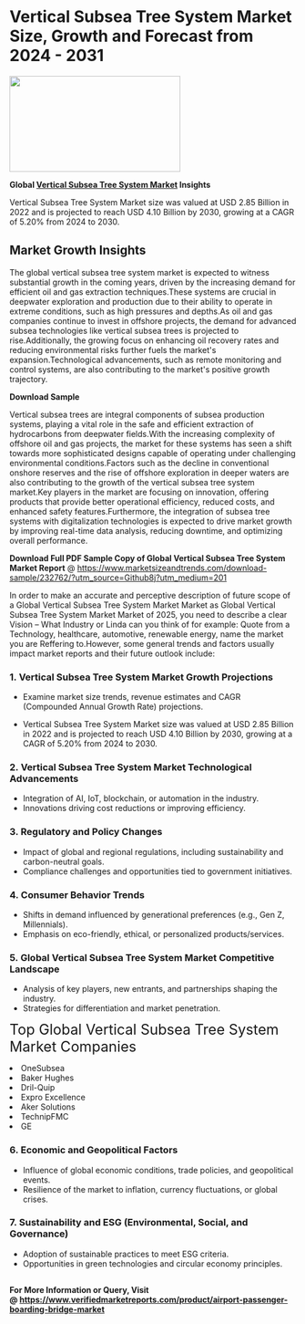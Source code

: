 <H1>Vertical Subsea Tree System Market Size, Growth and Forecast from 2024 - 2031</H1><img class="aligncenter size-medium wp-image-584254" src="https://thirdeyenews.in/wp-content/uploads/2024/09/Global-Market-Research-300x168.jpeg" alt="" width="300" height="168" /><p><strong>Global&nbsp;<a href="https://www.marketsizeandtrends.com/download-sample/232762/?utm_source=Github8j?utm_medium=201">Vertical Subsea Tree System Market</a> Insights</strong></p><p>Vertical Subsea Tree System Market size was valued at USD 2.85 Billion in 2022 and is projected to reach USD 4.10 Billion by 2030, growing at a CAGR of 5.20% from 2024 to 2030.</p><p><h2>Market Growth Insights</h2> <p>The global vertical subsea tree system market is expected to witness substantial growth in the coming years, driven by the increasing demand for efficient oil and gas extraction techniques.These systems are crucial in deepwater exploration and production due to their ability to operate in extreme conditions, such as high pressures and depths.As oil and gas companies continue to invest in offshore projects, the demand for advanced subsea technologies like vertical subsea trees is projected to rise.Additionally, the growing focus on enhancing oil recovery rates and reducing environmental risks further fuels the market's expansion.Technological advancements, such as remote monitoring and control systems, are also contributing to the market's positive growth trajectory.</p> <p><strong>Download Sample</strong></p> <p>Vertical subsea trees are integral components of subsea production systems, playing a vital role in the safe and efficient extraction of hydrocarbons from deepwater fields.With the increasing complexity of offshore oil and gas projects, the market for these systems has seen a shift towards more sophisticated designs capable of operating under challenging environmental conditions.Factors such as the decline in conventional onshore reserves and the rise of offshore exploration in deeper waters are also contributing to the growth of the vertical subsea tree system market.Key players in the market are focusing on innovation, offering products that provide better operational efficiency, reduced costs, and enhanced safety features.Furthermore, the integration of subsea tree systems with digitalization technologies is expected to drive market growth by improving real-time data analysis, reducing downtime, and optimizing overall performance.</p> <p><span class=""><strong>Download Full PDF Sample Copy of Global Vertical Subsea Tree System Market Report</strong> @ <a href="https://www.marketsizeandtrends.com/download-sample/232762/?utm_source=Github8j?utm_medium=201" target="_blank">https://www.marketsizeandtrends.com/download-sample/232762/?utm_source=Github8j?utm_medium=201</a></span></p><p>In order to make an accurate and perceptive description of future scope of a Global&nbsp;Vertical Subsea Tree System Market Market as Global&nbsp;Vertical Subsea Tree System Market Market of 2025, you need to describe a clear Vision &ndash; What Industry or Linda can you think of for example: Quote from a Technology, healthcare, automotive, renewable energy, name the market you are Reffering to.However, some general trends and factors usually impact market reports and their future outlook include:</p><h3>1.&nbsp;<strong>Vertical Subsea Tree System Market Growth Projections</strong></h3><ul><li>Examine market size trends, revenue estimates and CAGR (Compounded Annual Growth Rate) projections.</li><li><p>Vertical Subsea Tree System Market size was valued at USD 2.85 Billion in 2022 and is projected to reach USD 4.10 Billion by 2030, growing at a CAGR of 5.20% from 2024 to 2030.</p></li></ul><h3>2.&nbsp;<strong>Vertical Subsea Tree System Market Technological Advancements</strong></h3><ul><li>Integration of AI, IoT, blockchain, or automation in the industry.</li><li>Innovations driving cost reductions or improving efficiency.</li></ul><h3>3.&nbsp;<strong>Regulatory and Policy Changes</strong></h3><ul><li>Impact of global and regional regulations, including sustainability and carbon-neutral goals.</li><li>Compliance challenges and opportunities tied to government initiatives.</li></ul><h3>4.&nbsp;<strong>Consumer Behavior Trends</strong></h3><ul><li>Shifts in demand influenced by generational preferences (e.g., Gen Z, Millennials).</li><li>Emphasis on eco-friendly, ethical, or personalized products/services.</li></ul><h3>5.&nbsp;<strong>Global Vertical Subsea Tree System Market Competitive Landscape</strong></h3><ul><li>Analysis of key players, new entrants, and partnerships shaping the industry.</li><li>Strategies for differentiation and market penetration.</li></ul><p data-pm-slice="1 1 []"><span style="color: inherit; font-family: inherit; font-size: 25px;">Top Global Vertical Subsea Tree System Market Companies</span></p><div class="" data-test-id=""><p><li>OneSubsea</li><li> Baker Hughes</li><li> Dril-Quip</li><li> Expro Excellence</li><li> Aker Solutions</li><li> TechnipFMC</li><li> GE</li></p></div><h3>6.&nbsp;<strong>Economic and Geopolitical Factors</strong></h3><ul><li>Influence of global economic conditions, trade policies, and geopolitical events.</li><li>Resilience of the market to inflation, currency fluctuations, or global crises.</li></ul><h3>7.&nbsp;<strong>Sustainability and ESG (Environmental, Social, and Governance)</strong></h3><ul><li>Adoption of sustainable practices to meet ESG criteria.</li><li>Opportunities in green technologies and circular economy principles.</li></ul><h2><strong style="font-size: 14px;">For More Information or Query, Visit @&nbsp;</strong><a style="background-color: #ffffff; font-size: 14px;" href="https://www.marketsizeandtrends.com/report/vertical-subsea-tree-system-market/" target="_blank">https://www.verifiedmarketreports.com/product/airport-passenger-boarding-bridge-market</a></h2>